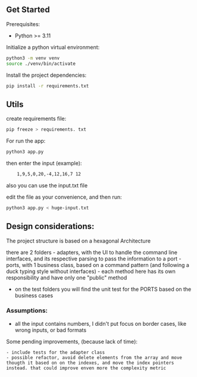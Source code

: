 ## Get Started

Prerequisites:

* Python >= 3.11

Initialize a python virtual environment:

```bash
python3 -m venv venv
source ./venv/bin/activate
```

Install the project dependencies:

```bash
pip install -r requirements.txt
```

## Utils
 create requirements file:
 
```bash
pip freeze > requirements. txt
```

For run the app:

```bash
python3 app.py
```
then enter the input (example):
```bash
    1,9,5,0,20,-4,12,16,7 12
```

also you can use the input.txt file

edit the file as your convenience, and then run:

```bash
python3 app.py < huge-input.txt
```

## Design considerations:

The project structure is based on a hexagonal Architecture

there are 2 folders
    - adapters, with the UI to handle the command line interfaces, and its respective parsing to pass the information to a port
    - ports, with 1 business class, based on a command pattern (and following a duck typing style without interfaces)
        - each method here has its own responsibility and have only one "public" method 

- on the test folders you will find the unit test for the PORTS based on the business cases

### Assumptions:
    
- all the input contains numbers, I didn't put focus on border cases, like wrong inputs, or bad formats


Some pending improvements, (because lack of time):

    - include tests for the adapter class
    - possible refactor, avoid delete elements from the array and move thougth it based on on the indexes, and move the index pointers instead. that could improve enven more the complexity metric